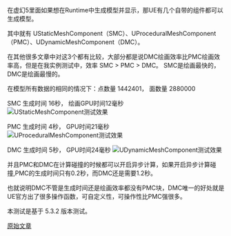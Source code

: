 在虚幻5里面如果想在Runtime中生成模型并显示，那UE有几个自带的组件都可以生成模型。

其中就有 UStaticMeshComponent（SMC）、UProceduralMeshComponent（PMC）、UDynamicMeshComponent（DMC）。

在其他很多文章中对这3个都有比较，大部分都是说DMC绘画效率比PMC绘画效率高，但是在我实例测试中，效率 SMC > PMC > DMC。 SMC是绘画最快的，DMC是绘画最慢的。

在模型所有数据的相同的情况下：点数量 1442401， 面数量 2880000

SMC 生成时间 16秒， 绘画GPU时间12毫秒
![UStaticMeshComponent测试效果](https://dt.cq.cn/wp-content/uploads/2023/07/image-2.png "UStaticMeshComponent测试效果")

PMC 生成时间 4秒， GPU时间21毫秒
![UProceduralMeshComponent测试效果](https://dt.cq.cn/wp-content/uploads/2023/07/image-3.png "UProceduralMeshComponent测试效果")

DMC 生成时间 5秒， GPU时间24毫秒
![UDynamicMeshComponent测试效果](https://dt.cq.cn/wp-content/uploads/2023/07/image-4.png "UDynamicMeshComponent测试效果")

并且PMC和DMC在计算碰撞的时候都可以开启异步计算，如果开启异步计算碰撞,PMC的生成时间只有0.2秒，而DMC还是需要1.2秒。

也就说明DMC不管是生成时间还是绘画效率都没有PMC块，DMC唯一的好处就是UE官方出了很多操作函数，可自定义性，可操作性比PMC强很多。

本测试是基于 5.3.2 版本测试。

[原始文章](https://dt.cq.cn/archives/89)